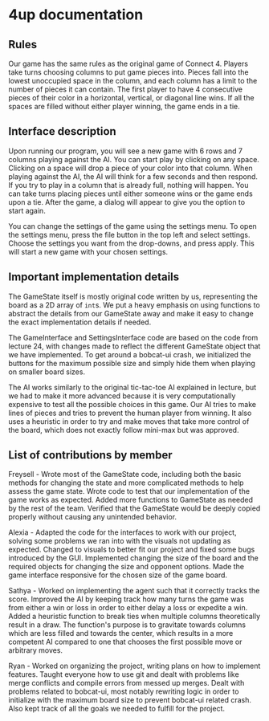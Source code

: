 # 4up documentation
## Rules
Our game has the same rules as the original game of Connect 4. Players take turns choosing columns to put game pieces into. Pieces fall into the lowest unoccupied space in the column, and each column has a limit to the number of pieces it can contain. The first player to have 4 consecutive pieces of their color in a horizontal, vertical, or diagonal line wins. If all the spaces are filled without either player winning, the game ends in a tie.
## Interface description
Upon running our program, you will see a new game with 6 rows and 7 columns playing against the AI. You can start play by clicking on any space. Clicking on a space will drop a piece of your color into that column. When playing against the AI, the AI will think for a few seconds and then respond. If you try to play in a column that is already full, nothing will happen. You can take turns placing pieces until either someone wins or the game ends upon a tie. After the game, a dialog will appear to give you the option to start again.

You can change the settings of the game using the settings menu. To open the settings menu, press the file button in the top left and select settings. Choose the settings you want from the drop-downs, and press apply. This will start a new game with your chosen settings.
## Important implementation details
The GameState itself is mostly original code written by us, representing the board as a 2D array of `int`s. We put a heavy emphasis on using functions to abstract the details from our GameState away and make it easy to change the exact implementation details if needed.

The GameInterface and SettingsInterface code are based on the code from lecture 24, with changes made to reflect the different GameState object that we have implemented. To get around a bobcat-ui crash, we initialized the buttons for the maximum possible size and simply hide them when playing on smaller board sizes.

The AI works similarly to the original tic-tac-toe AI explained in lecture, but we had to make it more advanced because it is very computationally expensive to test all the possible choices in this game. Our AI tries to make lines of pieces and tries to prevent the human player from winning. It also uses a heuristic in order to try and make moves that take more control of the board, which does not exactly follow mini-max but was approved.
## List of contributions by member
Freysell - Wrote most of the GameState code, including both the basic methods for changing the state and more complicated methods to help assess the game state. Wrote code to test that our implementation of the game works as expected. Added more functions to GameState as needed by the rest of the team. Verified that the GameState would be deeply copied properly without causing any unintended behavior.

Alexia - Adapted the code for the interfaces to work with our project, solving some problems we ran into with the visuals not updating as expected. Changed to visuals to better fit our project and fixed some bugs introduced by the GUI. Implemented changing the size of the board and the required objects for changing the size and opponent options. Made the game interface responsive for the chosen size of the game board.

Sathya - Worked on implementing the agent such that it correctly tracks the score. Improved the AI by keeping track how many turns the game was from either a win or loss in order to either delay a loss or expedite a win. Added a heuristic function to break ties when multiple columns theoretically result in a draw. The function's purpose is to gravitate towards columns which are less filled and towards the center, which results in a more competent AI compared to one that chooses the first possible move or arbitrary moves.

Ryan - Worked on organizing the project, writing plans on how to implement features. Taught everyone how to use git and dealt with problems like merge conflicts and compile errors from messed up merges. Dealt with problems related to bobcat-ui, most notably rewriting logic in order to initialize with the maximum board size to prevent bobcat-ui related crash. Also kept track of all the goals we needed to fulfill for the project.